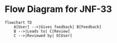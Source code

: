 # Flow Diagram for JNF-33

```mermaid
flowchart TD
    A[User] -->|Gives feedback| B[Feedback]
    B -->|Leads to| C[Review]
    C -->|Reviewed by| D[User]
```
